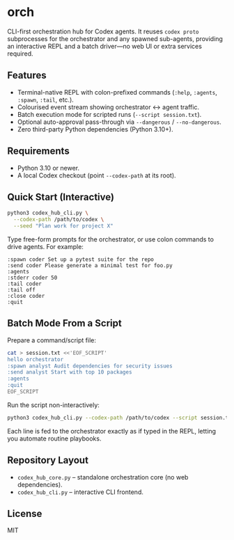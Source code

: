 # orch

CLI-first orchestration hub for Codex agents. It reuses `codex proto` subprocesses for the orchestrator and any spawned sub-agents, providing an interactive REPL and a batch driver—no web UI or extra services required.

## Features

- Terminal-native REPL with colon-prefixed commands (`:help`, `:agents`, `:spawn`, `:tail`, etc.).
- Colourised event stream showing orchestrator ↔ agent traffic.
- Batch execution mode for scripted runs (`--script session.txt`).
- Optional auto-approval pass-through via `--dangerous` / `--no-dangerous`.
- Zero third-party Python dependencies (Python 3.10+).

## Requirements

- Python 3.10 or newer.
- A local Codex checkout (point `--codex-path` at its root).

## Quick Start (Interactive)

```bash
python3 codex_hub_cli.py \
  --codex-path /path/to/codex \
  --seed "Plan work for project X"
```

Type free-form prompts for the orchestrator, or use colon commands to drive agents. For example:

```
:spawn coder Set up a pytest suite for the repo
:send coder Please generate a minimal test for foo.py
:agents
:stderr coder 50
:tail coder
:tail off
:close coder
:quit
```

## Batch Mode From a Script

Prepare a command/script file:

```bash
cat > session.txt <<'EOF_SCRIPT'
hello orchestrator
:spawn analyst Audit dependencies for security issues
:send analyst Start with top 10 packages
:agents
:quit
EOF_SCRIPT
```

Run the script non-interactively:

```bash
python3 codex_hub_cli.py --codex-path /path/to/codex --script session.txt
```

Each line is fed to the orchestrator exactly as if typed in the REPL, letting you automate routine playbooks.

## Repository Layout

- `codex_hub_core.py` – standalone orchestration core (no web dependencies).
- `codex_hub_cli.py` – interactive CLI frontend.

## License

MIT
